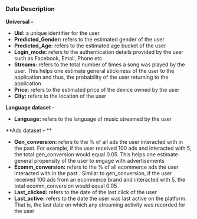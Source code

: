 ### Data Description

**Universal –**
  - **Uid:** a unique identifier for the user
  - **Predicted_Gender:** refers to the estimated gender of the user 
  - **Predicted_Age:** refers to the estimated age bucket of the user 
  - **Login_mode:** refers to the authentication details provided by the user such as Facebook, Email, Phone etc 
  - **Streams:** refers to the total number of times a song was played by the user. This helps one estimate general stickiness of the user to the application and thus, the probability of the user returning to the application
  - **Price:** refers to the estimated price of the device owned by the user 
  - **City:** refers to the location of the user 

**Language dataset -**
- **Language:** refers to the language of music streamed by the user 

**Ads dataset – **
  - **Gen_conversion:** refers to the % of all ads the user interacted with in the past. For example, if the user received 100 ads and interacted with 5, the total gen_conversion would equal 0.05. This helps one estimate general propensity of the user to engage with advertisements 
  - **Ecomm_conversion:** refers to the % of all ecommerce ads the user interacted with in the past . Similar to gen_conversion,  if the user received 100 ads from an ecommerce brand and interacted with 5, the total ecomm_conversion would equal 0.05 
  - **Last_clicked:** refers to the date of the last click of the user 
  - **Last_active:** refers to the date the user was last active on the platform. That is, the last date on which any streaming activity was recorded for the user 


